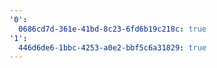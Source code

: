 ```yaml
---
'0':
  0686cd7d-361e-41bd-8c23-6fd6b19c218c: true
'1':
  446d6de6-1bbc-4253-a0e2-bbf5c6a31829: true
---
```

